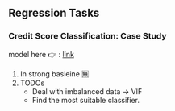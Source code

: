 ## Regression Tasks
### Credit Score Classification: Case Study
model here :point_right: : [link]()
1. In strong basleine :u7121:
2. TODOs
   * Deal with imbalanced data -> VIF
   * Find the most suitable classifier.